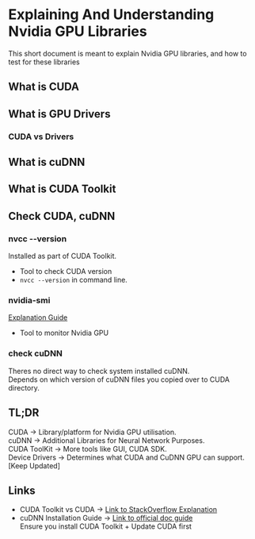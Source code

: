 # Explaining And Understanding Nvidia GPU Libraries
This short document is meant to explain Nvidia GPU libraries, and how to test for these libraries

## What is CUDA

## What is GPU Drivers

### CUDA vs Drivers

## What is cuDNN

## What is CUDA Toolkit

## Check CUDA, cuDNN 

### nvcc --version
Installed as part of CUDA Toolkit.  
* Tool to check CUDA version
* `nvcc --version` in command line.

### nvidia-smi
[Explanation Guide](https://medium.com/analytics-vidhya/explained-output-of-nvidia-smi-utility-fc4fbee3b124)  
* Tool to monitor Nvidia GPU

### check cuDNN  
Theres no direct way to check system installed cuDNN.  
Depends on which version of cuDNN files you copied over to CUDA directory.  

## TL;DR
CUDA -> Library/platform for Nvidia GPU utilisation.  
cuDNN -> Additional Libraries for Neural Network Purposes.  
CUDA ToolKit -> More tools like GUI, CUDA SDK.   
Device Drivers -> Determines what CUDA and CuDNN GPU can support. [Keep Updated]  

## Links
* CUDA Toolkit vs CUDA -> [Link to StackOverflow Explanation](https://stackoverflow.com/questions/28176050/what-is-the-difference-between-the-cuda-tookit-and-the-cuda-sdk)
* cuDNN Installation Guide -> [Link to official doc guide](https://docs.nvidia.com/deeplearning/cudnn/install-guide/index.html)  
Ensure you install CUDA Toolkit + Update CUDA first